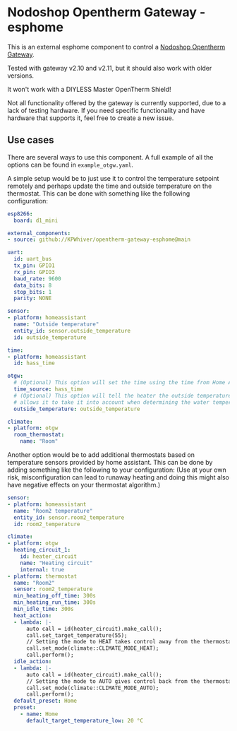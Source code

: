# Nodoshop Opentherm Gateway - esphome
This is an external esphome component to control a [Nodoshop Opentherm Gateway](https://www.nodo-shop.nl/nl/48-opentherm-gateway).

Tested with gateway v2.10 and v2.11, but it should also work with older versions.

It won't work with a DIYLESS Master OpenTherm Shield!

Not all functionality offered by the gateway is currently supported, due to a lack of testing hardware. If you need specific functionality and have hardware that supports it, feel free to create a new issue.

## Use cases
There are several ways to use this component. A full example of all the options can be found in `example_otgw.yaml`.

A simple setup would be to just use it to control the temperature setpoint remotely and perhaps update the time and outside temperature on the thermostat. This can be done with something like the following configuration:
```yaml
esp8266:
  board: d1_mini

external_components:
- source: github://KPWhiver/opentherm-gateway-esphome@main

uart:
  id: uart_bus
  tx_pin: GPIO1
  rx_pin: GPIO3
  baud_rate: 9600
  data_bits: 8
  stop_bits: 1
  parity: NONE

sensor:
- platform: homeassistant
  name: "Outside temperature"
  entity_id: sensor.outside_temperature
  id: outside_temperature

time:
- platform: homeassistant
  id: hass_time

otgw:
  # (Optional) This option will set the time using the time from Home Assistant
  time_source: hass_time
  # (Optional) This option will tell the heater the outside temperature which
  # allows it to take it into account when determining the water temperature.
  outside_temperature: outside_temperature

climate:
- platform: otgw
  room_thermostat:
    name: "Room"
```

Another option would be to add additional thermostats based on temperature sensors provided by home assistant. This can be done by adding something like the following to your configuration: (Use at your own risk, misconfiguration can lead to runaway heating and doing this might also have negative effects on your thermostat algorithm.)
```yaml
sensor:
- platform: homeassistant
  name: "Room2 temperature"
  entity_id: sensor.room2_temperature
  id: room2_temperature

climate:
- platform: otgw
  heating_circuit_1:
    id: heater_circuit
    name: "Heating circuit"
    internal: true
- platform: thermostat
  name: "Room2"
  sensor: room2_temperature
  min_heating_off_time: 300s
  min_heating_run_time: 300s
  min_idle_time: 300s
  heat_action:
  - lambda: |-
      auto call = id(heater_circuit).make_call();
      call.set_target_temperature(55);
      // Setting the mode to HEAT takes control away from the thermostat
      call.set_mode(climate::CLIMATE_MODE_HEAT);
      call.perform();
  idle_action:
  - lambda: |-
      auto call = id(heater_circuit).make_call();
      // Setting the mode to AUTO gives control back from the thermostat
      call.set_mode(climate::CLIMATE_MODE_AUTO);
      call.perform();
  default_preset: Home
  preset:
    - name: Home
      default_target_temperature_low: 20 °C
```
